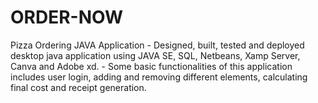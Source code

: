 # ORDER-NOW
Pizza Ordering JAVA Application - Designed, built, tested and deployed desktop  java application using JAVA SE, SQL, Netbeans, Xamp Server, Canva and Adobe xd. - Some basic functionalities of this application includes user login, adding and removing different elements, calculating final cost and receipt generation.
